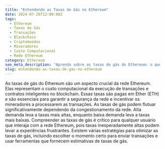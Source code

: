 ```yaml
---
title: "Entendendo as Taxas de Gás no Ethereum"
date: 2024-07-26T12:00:00Z
tags:
  - Ethereum
  - Taxas de Gás
  - Transações
  - Blockchain
  - Criptomoedas
  - Mineradores
  - Custo Computacional
  - Rede Ethereum
category: Ethereum
seo_meta_description: "Aprenda sobre as taxas de gás do Ethereum: o que são, por que existem e como minimizá-las."
slug: entendendo-as-taxas-de-gas-no-ethereum
---
```


As taxas de gás do Ethereum são um aspecto crucial da rede Ethereum. Elas representam o custo computacional da execução de transações e contratos inteligentes no blockchain. Essas taxas são pagas em Ether (ETH) e são essenciais para garantir a segurança da rede e incentivar os mineradores a processarem as transações. As taxas de gás podem flutuar significativamente dependendo da congestionamento da rede. Alta demanda leva a taxas mais altas, enquanto baixa demanda leva a taxas mais baixas. Compreender as taxas de gás é crítico para qualquer usuário que interaja com a rede Ethereum, pois taxas inesperadamente altas podem levar a experiências frustrantes. Existem várias estratégias para otimizar as taxas de gás, incluindo escolher o momento certo para enviar transações e usar ferramentas que fornecem estimativas de taxas de gás.
